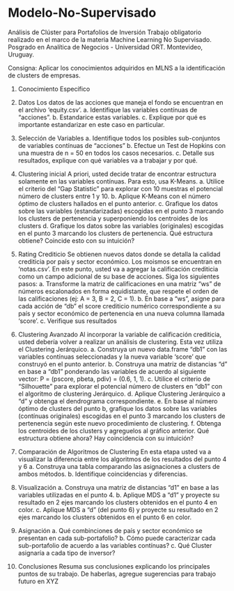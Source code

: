 # Modelo-No-Supervisado
Análisis de Clúster para Portafolios de Inversión
Trabajo obligatorio realizado en el marco de la materia Machine Learning No Supervisado. Posgrado en Analítica de Negocios - Universidad ORT. Montevideo, Uruguay.

Consigna: Aplicar los conocimientos adquiridos en MLNS a la identificación de clusters de empresas.

1. Conocimiento Específico

2. Datos
Los datos de las acciones que maneja el fondo se encuentran en el archivo ‘equity.csv’.
a. Identifique las variables contínuas de “acciones”.
b. Estandarice estas variables.
c. Explique por qué es importante estandarizar en este caso en particular.

3. Selección de Variables
a. Identifique todos los posibles sub-conjuntos de variables contínuas de “acciones”
b. Efectue un Test de Hopkins con una muestra de n = 50 en todos los casos necesarios. 
c. Detalle sus resultados, explique con qué variables va a trabajar y por qué.

4. Clustering inicial
A priori, usted decide tratar de encontrar estructura solamente en las variables contínuas. Para esto, usa
K-Means.
a. Utilice el criterio del “Gap Statistic” para explorar con 10 muestras el potencial número de clusters
entre 1 y 10.
b. Aplique K-Means con el número óptimo de clusters hallados en el punto anterior. 
c. Grafique los datos sobre las variables (estandarizadas) escogidas en el punto 3 marcando los clusters
de pertenencia y superponiendo los centroides de los clusters
d. Grafique los datos sobre las variables (originales) escogidas en el punto 3 marcando los clusters de
pertenencia.
Qué estructura obtiene? Coincide esto con su intuición?

5. Rating Crediticio
Se obtienen nuevos datos donde se detalla la calidad crediticia por país y sector económico. Los moismos se encuentran en ‘notas.csv’.
En este punto, usted va a agregar la calificación crediticia como un campo adicional de su base de acciones.
Siga los siguientes pasos:
a. Transforme la matriz de calificaciones en una matriz “ws” de números escalonados en forma equidistante,
que respete el orden de las calificaciones (ej: A = 3, B = 2, C = 1).
b. En base a “ws”, asigne para cada acción de “db” el score crediticio numérico correspondiente a su país
y sector económico de pertenencia en una nueva columna llamada ‘score’.
c. Verifique sus resultados

6. Clustering Avanzado
Al incorporar la variable de calificación crediticia, usted debería volver a realizar un análisis de clustering.
Esta vez utiliza el Clustering Jerárquico.
a. Construya un nuevo data.frame “db1” con las variables contínuas seleccionadas y la nueva variable
‘score’ que construyó en el punto anterior.
b. Construya una matriz de distancias “d” en base a “db1” ponderando las variables de acuerdo al siguiente
vector: P = (pscore, pbeta, pdiv) = (0.6, 1, 1).
c. Utilice el criterio de “Silhouette” para explorar el potencial número de clusters en “db1” con el algoritmo
de clustering Jerárquico.
d. Aplique Clustering Jerárquico a “d” y obtenga el dendrograma correspondiente.
e. En base al número óptimo de clusters del punto b, grafique los datos sobre las variables (contínuas
originales) escogidas en el punto 3 marcando los clusters de pertenencia según este nuevo procedimiento
de clustering.
f. Obtenga los centroides de los clusters y agreguelos al gráfico anterior.
Qué estructura obtiene ahora? Hay coincidencia con su intuición?

7. Comparación de Algoritmos de Clustering
En esta etapa usted va a visualizar la diferencia entre los algoritmos de los resultados del punto 4 y 6
a. Construya una tabla comparando las asignaciones a clusters de ambos métodos.
b. Identifique coincidencias y diferencias.

8. Visualización
a. Construya una matriz de distancias “d1” en base a las variables utilizadas en el punto 4.
b. Aplique MDS a “d1” y proyecte su resultado en 2 ejes marcando los clusters obtenidos en el punto 4
en color.
c. Aplique MDS a “d” (del punto 6) y proyecte su resultado en 2 ejes marcando los clusters obtenidos en
el punto 6 en color.

9. Asignación
a. Qué combinciones de país y sector económico se presentan en cada sub-portafolio?
b. Cómo puede caracterizar cada sub-portafolio de acuerdo a las variables contínuas?
c. Qué Cluster asignaría a cada tipo de inversor?

10. Conclusiones
Resuma sus conclusiones explicando los principales puntos de su trabajo. De haberlas, agregue sugerencias
para trabajo futuro en XYZ
